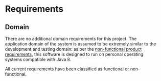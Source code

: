 # Requirements

## Domain

There are no additional domain requirements for this project. The application domain of the system is assumed to be extremely similar to the development and testing domain: as per the [non-functional product requirements](non-functional.md), this software is designed to run on personal operating systems compatible with Java 8.

All current requirements have been classified as functional or non-functional.